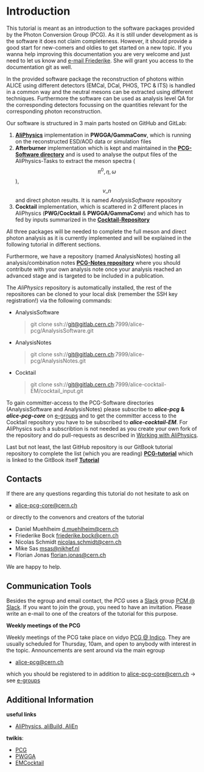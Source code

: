 # Introduction

This tutorial is meant as an introduction to the software packages provided by the Photon Conversion Group \(PCG\). As it is still under development as is the software it does not claim completeness. However, it should provide a good start for new-comers and oldies to get started on a new topic. If you wanna help improving this documentation you are very welcome and just need to let us know and [e-mail Friederike](mailto:friederike.bock@cern.ch). She will grant you access to the documentation git as well.

In the provided software package the reconstruction of photons within ALICE using different detectors \(EMCal, DCal, PHOS, TPC & ITS\) is handled in a common way and the neutral mesons can be extracted using different techniques. Furthermore the software can be used as analysis level QA for the corresponding detectors focussing on the quantities relevant for the corresponding photon reconstruction.

Our software is structured in 3 main parts hosted on GitHub and GitLab:

1. [**AliPhysics**](https://github.com/alisw/AliPhysics) implementation in **PWGGA/GammaConv**, which is running on the reconstructed ESD/AOD data or simulation files
2. **Afterburner** implementation which is kept and maintained in the [**PCG-Software directory**](https://gitlab.cern.ch/alice-pcg/AnalysisSoftware) and is used to analyse the output files of the AliPhysics-Tasks to extract the meson spectra \($$\pi^0, \eta, \omega$$\), $$v\_n$$ and direct photon results. It is named _AnalysisSoftware_ repository
3. **Cocktail** implementation, which is scattered in 2 different places in AliPhysics \(**PWG/Cocktail** & **PWGGA/GammaConv**\) and which has to fed by inputs summarized in the [**Cocktail-Repository**](https://gitlab.cern.ch/alice-cocktail-EM/cocktail_input)

All three packages will be needed to complete the full meson and direct photon analysis as it is currently implemented and will be explained in the following tutorial in different sections.

Furthermore, we have a repository \(named AnalysisNotes\) hosting all analysis/combination notes [**PCG-Notes repository**](https://gitlab.cern.ch/alice-pcg/AnalysisNotes) where you should contribute with your own analysis note once your analysis reached an advanced stage and is targeted to be included in a publication.

The _AliPhysics_ repository is automatically installed, the rest of the repositores can be cloned to your local disk \(remember the SSH key registration!\) via the following commands:

* AnalysisSoftware

  > git clone ssh://git@gitlab.cern.ch:7999/alice-pcg/AnalysisSoftware.git

* AnalysisNotes

  > git clone ssh://git@gitlab.cern.ch:7999/alice-pcg/AnalysisNotes.git

* Cocktail

  > git clone ssh://git@gitlab.cern.ch:7999/alice-cocktail-EM/cocktail\_input.git

To gain committer-access to the PCG-Software directories \(AnalysisSoftware and AnalysisNotes\) please subscribe to _**alice-pcg**_ **&** _**alice-pcg-core**_ on [e-groups](https://e-groups.cern.ch/) and to get the committer access to the Cocktail repository you have to be subscribed to _**alice-cocktail-EM**_. For AliPhysics such a subscribtion is not needed as you create your own fork of the repository and do pull-requests as described in [Working with AliPhysics](http://alisw.github.io/git-tutorial/).

Last but not least, the last GitHub repository is our GitBook tutorial repository to complete the list \(which you are reading\) [**PCG-tutorial**](https://github.com/FriederikeBock/ALICEPCGtutorial) which is linked to the GitBook itself [**Tutorial**](https://friederikebock.gitbooks.io/pcgtutorial/content/)

## Contacts

If there are any questions regarding this tutorial do not hesitate to ask on

* [alice-pcg-core@cern.ch](mailto:alice-pcg-core@cern.ch) 

or directly to the convenors and creators of the tutorial

* Daniel Muehlheim [d.muehlheim@cern.ch](mailto:d.muehlheim@cern.ch)
* Friederike Bock [friederike.bock@cern.ch](mailto:friederike.bock@cern.ch)
* Nicolas Schmidt [nicolas.schmidt@cern.ch](mailto:nicolas.schmidt@cern.ch)
* Mike Sas [msas@nikhef.nl](mailto:msas@nikhef.nl)
* Florian Jonas [florian.jonas@cern.ch](mailto:florian.jonas@cern.ch)

We are happy to help.

## Communication Tools

Besides the egroup and email contact, the _PCG_ uses a [Slack](https://slack.com) group [PCM @ Slack](https://alicepcmgroup.slack.com/). If you want to join the group, you need to have an invitation. Please write an e-mail to one of the creators of the tutorial for this purpose.

**Weekly meetings of the PCG**

Weekly meetings of the PCG take place on vidyo [PCG @ Indico](https://indico.cern.ch/category/4027/). They are usually scheduled for Thursday, 10am, and open to anybody with interest in the topic. Announcements are sent around via the main egroup

* [alice-pcg@cern.ch](mailto:alice-pcg@cern.ch)

which you should be registered to in addition to [alice-pcg-core@cern.ch](mailto:alice-pcg-core@cern.ch) -&gt; see [e-groups](https://e-groups.cern.ch)

## Additional Information

**useful links**

* [AliPhysics, aliBuild, AliEn](https://dberzano.github.io/)

**twikis**:

* [PCG](https://twiki.cern.ch/twiki/bin/view/ALICE/PWGGAPcmGroup)
* [PWGGA](https://twiki.cern.ch/twiki/bin/view/ALICE/PWGGA)
* [EMCocktail](https://twiki.cern.ch/twiki/bin/view/ALICE/EMCocktail)

